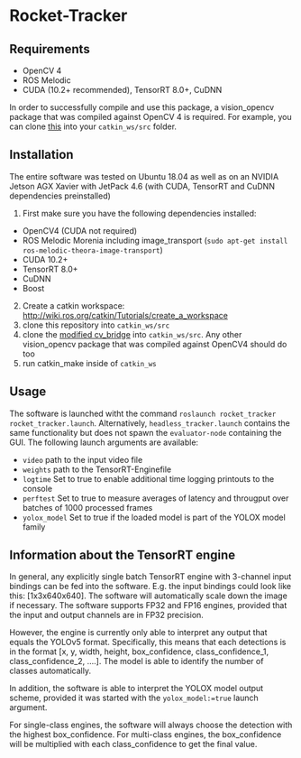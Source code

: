 # Rocket-Tracker

## Requirements


- OpenCV 4
- ROS Melodic
- CUDA (10.2+ recommended), TensorRT 8.0+, CuDNN

In order to successfully compile and use this package, a vision_opencv package that was compiled against OpenCV 4 is required. For example, you can clone [this](https://github.com/DavidBaldsiefen/vision_opencv) into your `catkin_ws/src` folder.

## Installation

The entire software was tested on Ubuntu 18.04 as well as on an NVIDIA Jetson AGX Xavier with JetPack 4.6 (with CUDA, TensorRT and CuDNN dependencies preinstalled)

1. First make sure you have the following dependencies installed:
  - OpenCV4 (CUDA not required)
  - ROS Melodic Morenia including image_transport (`sudo apt-get install ros-melodic-theora-image-transport`)
  - CUDA 10.2+
  - TensorRT 8.0+
  - CuDNN
  - Boost

2. Create a catkin workspace: http://wiki.ros.org/catkin/Tutorials/create_a_workspace
3. clone this repository into `catkin_ws/src`
4. clone the [modified cv_bridge](https://github.com/DavidBaldsiefen/vision_opencv) into `catkin_ws/src`. Any other vision_opencv package that was compiled against OpenCV4 should do too
5. run catkin_make inside of `catkin_ws`

## Usage

The software is launched witht the command `roslaunch rocket_tracker rocket_tracker.launch`. Alternatively, `headless_tracker.launch` contains the same functionality but does not spawn the `evaluator-node` containing the GUI.
The following launch arguments are available:

  - `video` path to the input video file
  - `weights` path to the TensorRT-Enginefile
  - `logtime` Set to true to enable additional time logging printouts to the console
  - `perftest` Set to true to measure averages of latency and througput over batches of 1000 processed frames
  - `yolox_model` Set to true if the loaded model is part of the YOLOX model family

## Information about the TensorRT engine

In general, any explicitly single batch TensorRT engine with 3-channel input bindings can be fed into the software. E.g. the input bindings could look like this: [1x3x640x640]. The software will automatically scale down the image if necessary. The software supports FP32 and FP16 engines, provided that the input and output channels are in FP32 precision.

However, the engine is currently only able to interpret any output that equals the YOLOv5 format. Specifically, this means that each detections is in the format [x, y, width, height, box_confidence, class_confidence_1, class_confidence_2, ....]. The model is able to identify the number of classes automatically.

In addition, the software is able to interpret the YOLOX model output scheme, provided it was started with the `yolox_model:=true` launch argument.

For single-class engines, the software will always choose the detection with the highest box_confidence. For multi-class engines, the box_confidence will be multiplied with each class_confidence to get the final value.
